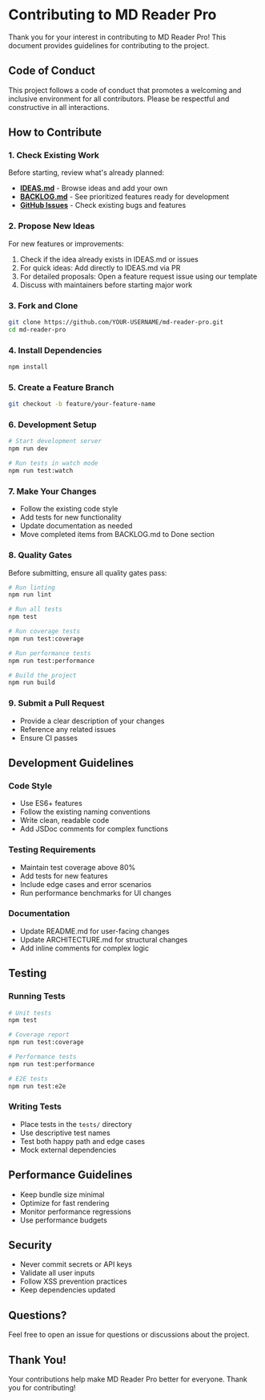 # Contributing to MD Reader Pro

Thank you for your interest in contributing to MD Reader Pro! This document provides guidelines for contributing to the project.

## Code of Conduct

This project follows a code of conduct that promotes a welcoming and inclusive environment for all contributors. Please be respectful and constructive in all interactions.

## How to Contribute

### 1. Check Existing Work

Before starting, review what's already planned:
- **[IDEAS.md](./IDEAS.md)** - Browse ideas and add your own
- **[BACKLOG.md](./BACKLOG.md)** - See prioritized features ready for development
- **[GitHub Issues](https://github.com/KHET-1/md-reader-pro/issues)** - Check existing bugs and features

### 2. Propose New Ideas

For new features or improvements:
1. Check if the idea already exists in IDEAS.md or issues
2. For quick ideas: Add directly to IDEAS.md via PR
3. For detailed proposals: Open a feature request issue using our template
4. Discuss with maintainers before starting major work

### 3. Fork and Clone
```bash
git clone https://github.com/YOUR-USERNAME/md-reader-pro.git
cd md-reader-pro
```

### 4. Install Dependencies
```bash
npm install
```

### 5. Create a Feature Branch
```bash
git checkout -b feature/your-feature-name
```

### 6. Development Setup
```bash
# Start development server
npm run dev

# Run tests in watch mode
npm run test:watch
```

### 7. Make Your Changes
- Follow the existing code style
- Add tests for new functionality
- Update documentation as needed
- Move completed items from BACKLOG.md to Done section

### 8. Quality Gates
Before submitting, ensure all quality gates pass:

```bash
# Run linting
npm run lint

# Run all tests
npm test

# Run coverage tests
npm run test:coverage

# Run performance tests
npm run test:performance

# Build the project
npm run build
```

### 9. Submit a Pull Request
- Provide a clear description of your changes
- Reference any related issues
- Ensure CI passes

## Development Guidelines

### Code Style
- Use ES6+ features
- Follow the existing naming conventions
- Write clean, readable code
- Add JSDoc comments for complex functions

### Testing Requirements
- Maintain test coverage above 80%
- Add tests for new features
- Include edge cases and error scenarios
- Run performance benchmarks for UI changes

### Documentation
- Update README.md for user-facing changes
- Update ARCHITECTURE.md for structural changes
- Add inline comments for complex logic

## Testing

### Running Tests
```bash
# Unit tests
npm test

# Coverage report
npm run test:coverage

# Performance tests
npm run test:performance

# E2E tests
npm run test:e2e
```

### Writing Tests
- Place tests in the `tests/` directory
- Use descriptive test names
- Test both happy path and edge cases
- Mock external dependencies

## Performance Guidelines

- Keep bundle size minimal
- Optimize for fast rendering
- Monitor performance regressions
- Use performance budgets

## Security

- Never commit secrets or API keys
- Validate all user inputs
- Follow XSS prevention practices
- Keep dependencies updated

## Questions?

Feel free to open an issue for questions or discussions about the project.

## Thank You!

Your contributions help make MD Reader Pro better for everyone. Thank you for contributing!
